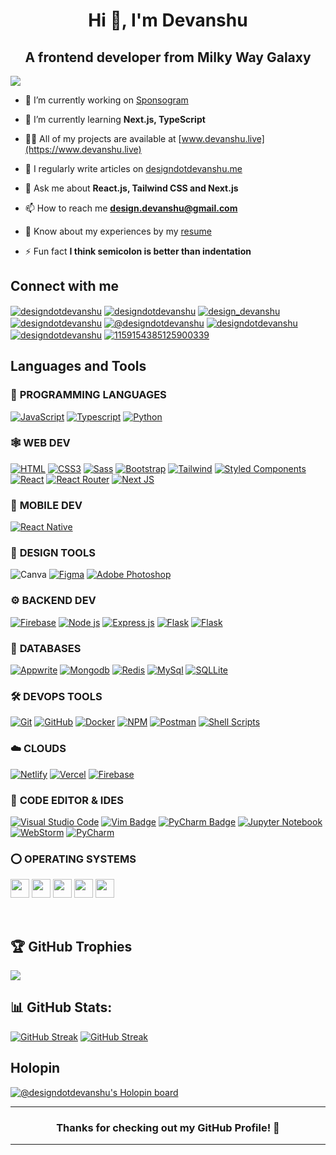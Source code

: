 <h1 align="center">Hi 👋, I'm Devanshu</h1>
<h2 align="center">A frontend developer from Milky Way Galaxy</h2>

[![](https://visitcount.itsvg.in/api?id=designdotdevanshu&icon=3&color=1)](https://visitcount.itsvg.in)

- 🔭 I’m currently working on [Sponsogram](https://www.sponsogram.in)

- 🌱 I’m currently learning **Next.js, TypeScript**

- 👨‍💻 All of my projects are available at [www.devanshu.live](https://www.devanshu.live)

- 📝 I regularly write articles on [designdotdevanshu.me](https://www.devanshu.live)

- 💬 Ask me about **React.js, Tailwind CSS and Next.js**

- 📫 How to reach me **design.devanshu@gmail.com**

- 📄 Know about my experiences by my [resume](https://drive.google.com/file/d/1pg2vttbdiVckoBC_T-M-7KzsfnJp08pu/view)

- ⚡ Fun fact **I think semicolon is better than indentation**

<h2 align="left">Connect with me</h2>
<p align="left">
  <a href="https://linkedin.com/in/designdotdevanshu" target="blank"><img align="center" src="https://img.shields.io/badge/LinkedIn-0A66C2.svg?style=for-the-badge&logo=LinkedIn&logoColor=white" alt="designdotdevanshu" /></a>
  <a href="https://instagram.com/designdotdevanshu" target="blank"><img align="center" src="https://img.shields.io/badge/Instagram-E4405F.svg?style=for-the-badge&logo=Instagram&logoColor=white" alt="designdotdevanshu" /></a>
  <a href="https://x.com/design_devanshu" target="blank"><img align="center" src="https://img.shields.io/badge/Twitter-1D9BF0.svg?style=for-the-badge&logo=Twitter&logoColor=white" alt="design_devanshu" /></a>
  <a href="https://www.leetcode.com/designdotdevanshu" target="blank"><img align="center" src="https://img.shields.io/badge/LeetCode-FFA116.svg?style=for-the-badge&logo=LeetCode&logoColor=white" alt="designdotdevanshu" /></a>
  <a href="https://medium.com/@designdotdevanshu" target="blank"><img align="center" src="https://img.shields.io/badge/Medium-000000.svg?style=for-the-badge&logo=Medium&logoColor=white" alt="@designdotdevanshu" /></a>
  <a href="https://dev.to/designdotdevanshu" target="blank"><img align="center" src="https://img.shields.io/badge/dev.to-0A0A0A.svg?style=for-the-badge&logo=devdotto&logoColor=white" alt="designdotdevanshu" /></a>
  <a href="https://codesandbox.com/designdotdevanshu" target="blank"><img align="center" src="https://img.shields.io/badge/CodePen-000000.svg?style=for-the-badge&logo=CodePen&logoColor=white" alt="designdotdevanshu" /></a>
  <a href="https://discord.gg/1159154385125900339" target="blank"><img align="center" src="https://img.shields.io/badge/Discord-5865F2.svg?style=for-the-badge&logo=Discord&logoColor=white" alt="1159154385125900339" /></a>
</p>

## Languages and Tools

### 🎯 **PROGRAMMING LANGUAGES**

[![JavaScript](https://img.shields.io/badge/JavaScript-F7DF1E?style=for-the-badge&logo=javascript&logoColor=black "JavaScript")][repo]
[![Typescript](https://img.shields.io/badge/TypeScript-007ACC?style=for-the-badge&logo=typescript&logoColor=white "Typescript")][repo]
[![Python](https://img.shields.io/badge/python-3670A0?style=for-the-badge&logo=python&logoColor=ffdd54 "Python")][repo]

### 🕸️ **WEB DEV**

[![HTML](https://img.shields.io/badge/HTML5-E34F26?style=for-the-badge&logo=html5&logoColor=white "HTML")][repo]
[![CSS3](https://img.shields.io/badge/CSS3-1572B6?style=for-the-badge&logo=css3&logoColor=white "CSS")][repo]
[![Sass](https://img.shields.io/badge/Sass-CC6699?style=for-the-badge&logo=sass&logoColor=white "SASS")][repo]
[![Bootstrap](https://img.shields.io/badge/Bootstrap-563D7C?style=for-the-badge&logo=bootstrap&logoColor=white "Bootstrap")][repo]
[![Tailwind](https://img.shields.io/badge/Tailwind_CSS-38B2AC?style=for-the-badge&logo=tailwind-css&logoColor=white "Tailwind")][repo]
[![Styled Components](https://img.shields.io/badge/styled--components-DB7093?style=for-the-badge&logo=styled-components&logoColor=white "Styled-Components")][repo]
[![React](https://img.shields.io/badge/React-20232A?style=for-the-badge&logo=react&logoColor=61DAFB "React")][repo]
[![React Router](https://img.shields.io/badge/React_Router-CA4245?style=for-the-badge&logo=react-router&logoColor=white "React Router")][repo]
[![Next JS](https://img.shields.io/badge/Next-black?style=for-the-badge&logo=next.js&logoColor=white "Next.js")][repo]

### 📱 **MOBILE DEV**

[![React Native](https://img.shields.io/badge/React_Native-20232A?style=for-the-badge&logo=react&logoColor=61DAFB "React Native")][repo]

### 🍧 **DESIGN TOOLS**

![Canva](https://img.shields.io/badge/Canva-%2300C4CC.svg?style=for-the-badge&logo=Canva&logoColor=white)
[![Figma](https://img.shields.io/badge/figma-%23F24E1E.svg?style=for-the-badge&logo=figma&logoColor=white "Figma")][repo]
[![Adobe Photoshop](https://img.shields.io/badge/adobe%20photoshop-%2331A8FF.svg?style=for-the-badge&logo=adobe%20photoshop&logoColor=white)][repo]

### ⚙️ **BACKEND DEV**

[![Firebase](https://img.shields.io/badge/firebase-%23039BE5.svg?style=for-the-badge&logo=firebase "Firebase")][repo]
[![Node js](https://img.shields.io/badge/Node.js-43853D?style=for-the-badge&logo=node.js&logoColor=white "Nodejs")][repo]
[![Express js](https://img.shields.io/badge/Express.js-404D59?style=for-the-badge "Express js")][repo]
[![Flask](https://img.shields.io/badge/Flask-000000?style=for-the-badge&logo=flask&logoColor=white)][repo]
[![Flask](https://img.shields.io/badge/Django-092E20.svg?style=for-the-badge&logo=Django&logoColor=white)][repo]

### 📅 **DATABASES**

[![Appwrite](https://img.shields.io/badge/Appwrite-FD366E.svg?style=for-the-badge&logo=Appwrite&logoColor=white "Appwrite")][repo]
[![Mongodb](https://img.shields.io/badge/MongoDB-4EA94B?style=for-the-badge&logo=mongodb&logoColor=white "Mongodb")][repo]
[![Redis](https://img.shields.io/badge/redis-%23DD0031.svg?style=for-the-badge&logo=redis&logoColor=white "Redis")][repo]
[![MySql](https://img.shields.io/badge/MySQL-00000F?style=for-the-badge&logo=mysql&logoColor=white "MySql")][repo]
[![SQLLite](https://img.shields.io/badge/SQLite-07405E?style=for-the-badge&logo=sqlite&logoColor=white "SQLLite")][repo]

### 🛠️ **DEVOPS TOOLS**

[![Git](https://img.shields.io/badge/git-%23F05033.svg?style=for-the-badge&logo=git&logoColor=white "Git")][repo]
[![GitHub](https://img.shields.io/badge/github-%23121011.svg?style=for-the-badge&logo=github&logoColor=white "GitHub")][repo]
[![Docker](https://img.shields.io/badge/docker-%230db7ed.svg?style=for-the-badge&logo=docker&logoColor=white)][repo]
[![NPM](https://img.shields.io/badge/NPM-%23000000.svg?style=for-the-badge&logo=npm&logoColor=white "Npm")][repo]
[![Postman](https://img.shields.io/badge/Postman-FF6C37?style=for-the-badge&logo=postman&logoColor=white "Postman")][repo]
[![Shell Scripts](https://img.shields.io/badge/Shell_Script-121011?style=for-the-badge&logo=gnu-bash&logoColor=white)][repo]

### ☁️ **CLOUDS**

[![Netlify](https://img.shields.io/badge/Netlify-00C7B7.svg?style=for-the-badge&logo=Netlify&logoColor=white "Netlify")][repo]
[![Vercel](https://img.shields.io/badge/vercel-%23000000.svg?style=for-the-badge&logo=vercel&logoColor=white "Vercel")][repo]
[![Firebase](https://img.shields.io/badge/firebase-%23039BE5.svg?style=for-the-badge&logo=firebase "Firebase")][repo]

### 📄 **CODE EDITOR & IDES**

[![Visual Studio Code](https://img.shields.io/badge/Visual%20Studio%20Code-007ACC.svg?style=for-the-badge&logo=Visual-Studio-Code&logoColor=white "Visual Studio Code")][repo]
[![Vim Badge](https://img.shields.io/badge/Vim-019733?logo=vim&logoColor=fff&style=for-the-badge)][repo]
[![PyCharm Badge](https://img.shields.io/badge/Neovim-57A143.svg?style=for-the-badge&logo=Neovim&logoColor=white)][repo]
[![Jupyter Notebook](https://img.shields.io/badge/jupyter-%23FA0F00.svg?style=for-the-badge&logo=jupyter&logoColor=white)][repo]
[![WebStorm](https://img.shields.io/badge/WebStorm-000000.svg?style=for-the-badge&logo=WebStorm&logoColor=white)][repo]
[![PyCharm](https://img.shields.io/badge/PyCharm-000000.svg?style=for-the-badge&logo=PyCharm&logoColor=white)][repo]

### ⭕ **OPERATING SYSTEMS**

<a href="https://www.android.com/" target="_blank"><img height="30" src="https://img.shields.io/badge/Android-34A853.svg?style=for-the-badge&logo=Android&logoColor=white"></a>
<a href="https://www.microsoft.com/en-us/windows" target="_blank"><img height="30" src="https://img.shields.io/badge/Windows-0078D4?logo=windows&logoColor=fff&style=for-the-badge"></a>
<a href="https://ubuntu.com/" target="_blank"><img height="30" src="https://img.shields.io/badge/Ubuntu-E95420?logo=ubuntu&logoColor=fff&style=for-the-badge"></a>
<a href="https://fedoraproject.org/" target="_blank"><img height="30" src="https://img.shields.io/badge/Fedora-51A2DA.svg?style=for-the-badge&logo=Fedora&logoColor=white"></a>
<a href="https://linux.org/" target="_blank"><img height="30" src="https://img.shields.io/badge/Linux-FCC624?logo=linux&logoColor=000&style=for-the-badge"></a>

<!-- ### ☃️ **MY LEARNING RESOURCES**

[![Stack Overflow](https://img.shields.io/badge/-Stackoverflow-FE7A16?style=for-the-badge&logo=stack-overflow&logoColor=white)][sof]
[![Medium](https://img.shields.io/badge/Medium-12100E?style=for-the-badge&logo=medium&logoColor=white)][medium]
[![MDN Web Docs](https://img.shields.io/badge/MDN_Web_Docs-black?style=for-the-badge&logo=mdnwebdocs&logoColor=white)][mdn]
[![YouTube](https://img.shields.io/badge/YouTube-FF0000?style=for-the-badge&logo=youtube&logoColor=white)][youtube]
[![DigitalOcean](https://img.shields.io/badge/DO_Community-%230167ff.svg?style=for-the-badge&logo=digitalOcean&logoColor=white)][doc]
[![FreeCodeCamp](https://img.shields.io/badge/Freecodecamp-%23123.svg?&style=for-the-badge&logo=freecodecamp&logoColor=green)][fcc]
[![GeeksForGeeks](https://img.shields.io/badge/GeeksforGeeks-gray?style=for-the-badge&logo=geeksforgeeks&logoColor=35914c)][gog]
[![Udemy](https://img.shields.io/badge/Udemy-A435F0?style=for-the-badge&logo=Udemy&logoColor=white)][udemy]
[![Quora](https://img.shields.io/badge/Quora-%23B92B27.svg?style=for-the-badge&logo=Quora&logoColor=white)][quora]
[![Google](https://img.shields.io/badge/google-4285F4?style=for-the-badge&logo=google&logoColor=white)][google]
[![](https://img.shields.io/badge/GitHub-100000?style=for-the-badge&logo=github&logoColor=white)][github] -->

[medium]: https://medium.com/
[github]: https://github.com/
[google]: https://www.google.com
[mdn]: https://developer.mozilla.org/en-US/
[wiki]: https://en.wikipedia.org/wiki/Main_Page
[quora]: https://www.quora.com/
[doc]: https://www.digitalocean.com/community
[udemy]: https://www.udemy.com/
[gog]: https://www.geeksforgeeks.org/
[fcc]: https://www.freecodecamp.org/
[sof]: https://stackoverflow.com/
[youtube]: https://www.youtube.com/
[repo]: https://github.com/designdotdevanshu?tab=repositories
[leetcode]: https://leetcode.com/designdotdevanshu/

<br>

<!-- ## LeetCode Stats

[![designdotdevanshu's LeetCode stats](https://leetcard.jacoblin.cool/designdotdevanshu?ext=heatmap)][leetcode]

[![designdotdevanshu's LeetCode stats](https://leetcode-stats-six.vercel.app/api?username=designdotdevanshu&theme=dark)][leetcode]

<br> -->

## 🏆 GitHub Trophies

![](https://github-profile-trophy.vercel.app/?username=designdotdevanshu&theme=radical&no-frame=false&no-bg=true&margin-w=4)

## 📊 GitHub Stats:

[![GitHub Streak](https://streak-stats.demolab.com?user=designdotdevanshu&theme=dracula)](https://streak-stats.demolab.com?user=designdotdevanshu&theme=dracula)
[![GitHub Streak](https://streak-stats.demolab.com?user=designdotdevanshu&theme=dracula&mode=weekly&hide_total_contributions=true)](https://streak-stats.demolab.com?user=designdotdevanshu&theme=dracula&mode=weekly&hide_total_contributions=true)

<!-- ![](https://github-readme-stats.vercel.app/api/top-langs/?username=designdotdevanshu&theme=radical&hide_border=false&include_all_commits=false&count_private=false&layout=compact) -->

<!--  ### 🔝 Top Contributed Repo

![](https://github-contributor-stats.vercel.app/api?username=designdotdevanshu&limit=5&theme=radical&combine_all_yearly_contributions=true) -->

## Holopin

[![@designdotdevanshu's Holopin board](https://holopin.me/designdotdevanshu)](https://www.holopin.io/@designdotdevanshu#badges)

<!-- ## Some Tech Memes for you

<img src='https://randommeme-five.vercel.app/' style="height: 400px;"/> -->

<hr>
<h3 align="center">
Thanks for checking out my GitHub Profile! 🙏
</h3>
<hr>
